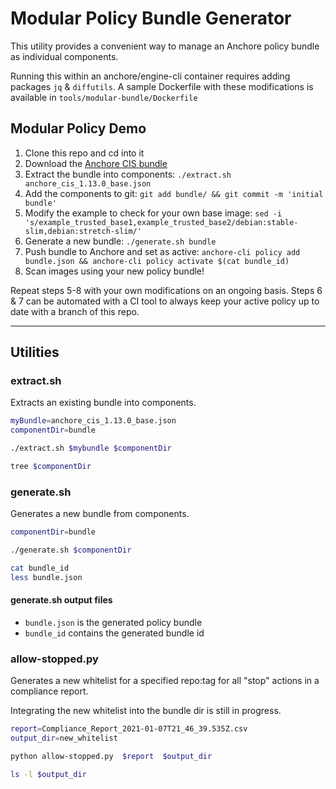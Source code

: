 # Modular Policy Bundle Generator

This utility provides a convenient way to manage an Anchore policy bundle as individual components. 

Running this within an anchore/engine-cli container requires adding packages `jq` & `diffutils`. A sample Dockerfile with these modifications is available in `tools/modular-bundle/Dockerfile`

## Modular Policy Demo

1. Clone this repo and cd into it
2. Download the [Anchore CIS bundle](https://github.com/anchore/hub/blob/master/sources/bundles/anchore_cis_1.13.0_base.json)
3. Extract the bundle into components: `./extract.sh anchore_cis_1.13.0_base.json`
4. Add the components to git: `git add bundle/ && git commit -m 'initial bundle'`
5. Modify the example to check for your own base image: `sed -i 's/example_trusted_base1,example_trusted_base2/debian:stable-slim,debian:stretch-slim/'`
6. Generate a new bundle: `./generate.sh bundle`
7. Push bundle to Anchore and set as active: `anchore-cli policy add bundle.json && anchore-cli policy activate $(cat bundle_id)`
8. Scan images using your new policy bundle!

Repeat steps 5-8 with your own modifications on an ongoing basis. Steps 6 & 7 can be automated with a CI tool to always keep your active policy up to date with a branch of this repo.

---

## Utilities

### extract.sh

Extracts an existing bundle into components.

```bash
myBundle=anchore_cis_1.13.0_base.json
componentDir=bundle

./extract.sh $mybundle $componentDir

tree $componentDir
```
### generate.sh

Generates a new bundle from components.

```bash
componentDir=bundle

./generate.sh $componentDir

cat bundle_id
less bundle.json
```

#### generate.sh output files
  - `bundle.json` is the generated policy bundle
  - `bundle_id` contains the generated bundle id

### allow-stopped.py

Generates a new whitelist for a specified repo:tag for all "stop" actions in a compliance report.

Integrating the new whitelist into the bundle dir is still in progress.

```bash
report=Compliance_Report_2021-01-07T21_46_39.535Z.csv
output_dir=new_whitelist

python allow-stopped.py  $report  $output_dir

ls -l $output_dir
```
